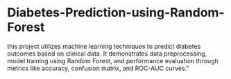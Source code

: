 # Diabetes-Prediction-using-Random-Forest
this project utilizes machine learning techniques to predict diabetes outcomes based on clinical data. It demonstrates data preprocessing, model training using Random Forest, and performance evaluation through metrics like accuracy, confusion matrix, and ROC-AUC curves."
